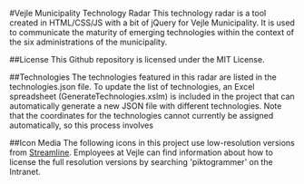 #Vejle Municipality Technology Radar
This technology radar is a tool created in HTML/CSS/JS with a bit of jQuery for Vejle Municipality. It is used to communicate the maturity of emerging technologies within the context of the six administrations of the municipality.

##License
This Github repository is licensed under the MIT License.

##Technologies
The technologies featured in this radar are listed in the technologies.json file. To update the list of technologies, an Excel spreadsheet (GenerateTechnologies.xslm) is included in the project that can automatically generate a new JSON file with different technologies. Note that the coordinates for the technologies cannot currently be assigned automatically, so this process involves 

##Icon Media
The following icons in this project use low-resolution versions from [Streamline](https://www.streamlinehq.com/icons). Employees at Vejle can find information about how to license the full resolution versions by searching 'piktogrammer' on the Intranet.